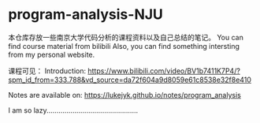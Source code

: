 # program-analysis-NJU
本仓库存放一些南京大学代码分析的课程资料以及自己总结的笔记。
You can find course material from bilibili
Also, you can find something intersting from my personal website.

课程可见：
Introduction: https://www.bilibili.com/video/BV1b7411K7P4/?spm_id_from=333.788&vd_source=da72f604a9d8059e61c8538e32f8e410

Notes are available on: https://lukejyk.github.io/notes/program_analysis

I am so lazy..............................................
